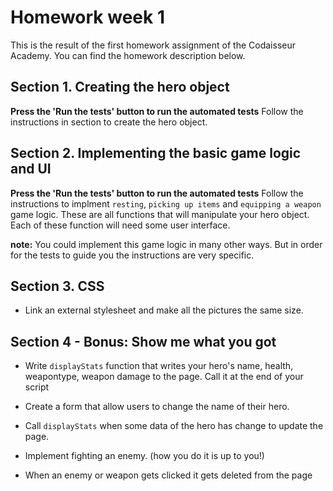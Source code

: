 # Homework week 1

This is the result of the first homework assignment of the Codaisseur Academy. You can find the homework description below. 

## Section 1. Creating the hero object

**Press the 'Run the tests' button to run the automated tests** 
Follow the instructions in section to create the hero object.

## Section 2. Implementing the basic game logic and UI

**Press the 'Run the tests' button to run the automated tests**
Follow the instructions to implment `resting`, `picking up items` and `equipping a weapon` game logic. These are all functions that will manipulate your hero object. Each of these function will need some user interface.

**note:** You could implement this game logic in many other ways. But in order for the tests to guide you the instructions are very specific.

## Section 3. CSS

- Link an external stylesheet and make all the pictures the same size.

## Section 4 - Bonus: Show me what you got


- Write `displayStats` function that writes your hero's name, health, weapontype, weapon damage to the page. Call it at the end of your script

- Create a form that allow users to change the name of their hero.

- Call `displayStats` when some data of the hero has change to update the page.

- Implement fighting an enemy. (how you do it is up to you!)

- When an enemy or weapon gets clicked it gets deleted from the page
